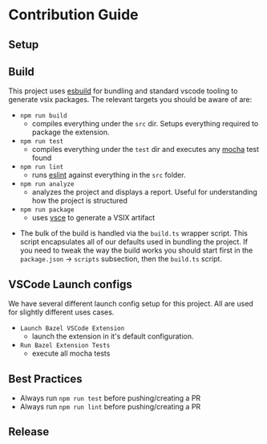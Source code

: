 # Contribution Guide

## Setup

## Build
This project uses [esbuild](https://esbuild.github.io/) for bundling and standard vscode tooling to generate vsix packages. The relevant targets you should be aware of are:
- `npm run build`
	- compiles everything under the `src` dir. Setups everything required to package the extension.
- `npm run test`
	- compiles everything under the `test` dir and executes any [mocha](https://mochajs.org/) test found
- `npm run lint`
	- runs [eslint](https://eslint.org/) against everything in the `src` folder.
- `npm run analyze`
	- analyzes the project and displays a report. Useful for understanding how the project is structured
- `npm run package`
	- uses [vsce](https://github.com/microsoft/vscode-vsce) to generate a VSIX artifact

* The bulk of the build is handled via the `build.ts` wrapper script. This script encapsulates all of our defaults used in bundling the project. If you need to tweak the way the build works you should start first in the `package.json` -> `scripts` subsection, then the `build.ts` script.

## VSCode Launch configs
We have several different launch config setup for this project. All are used for slightly different uses cases.

- `Launch Bazel VSCode Extension`
	- launch the extension in it's default configuration.
- `Run Bazel Extension Tests`
	- execute all mocha tests

## Best Practices

* Always run `npm run test` before pushing/creating a PR
* Always run `npm run lint` before pushing/creating a PR

## Release
